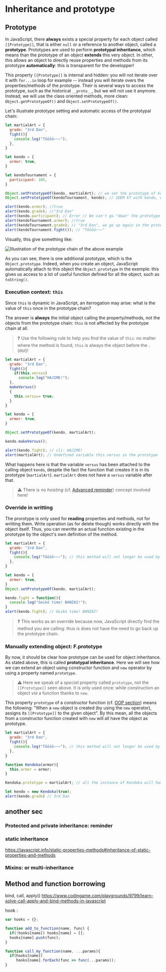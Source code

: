 # Inheritance and prototype

## Prototype
In JavaScript, there **always** exists a special property for each object called `[[Prototype]]`, that is either `null` or a reference to another object, called a **prototype**. Prototypes are used to perform **prototypal inheritance**, which means than the prototype of an object **extends** this very object. In other, this allows an object to directly reuse properties and methods from its prototype **automatically**: this is transparent for the developper!

This property `[[Prototype]]` is internal and hidden: you will not iterate over it with `for...in` loop for example -- instead you will iterate overs the properties/methods of the prototype. Their is several ways to access the prototype, such as the historical `__proto__`, but we will not use it anymore. Instead, we will use the class oriented methods, more clean: `Object.getPrototypeOf()` and `Object.setPrototypeOf()`.

Let's illustrate prototype setting and automatic access of the prototypal chain:
```js
let martialArt = {
  grade: "3rd Dan",
  fight(){
    console.log("Tōōōō~~~");
  },
}

let kendo = {
  armor: true,
}

let kendoTournament = {
  participant: 105,
}

Object.setPrototypeOf(kendo, martialArt); // we set the prototype of kendo with martialArt obecjt
Object.setPrototypeOf(kendoTournament, kendo); // IDEM kT with kendo, which has its prototype filed with martialArt!

alert(kendo.armor); //true
alert(kendo.grade); //"3rd Dan"
alert(kendo.participant); // Error // We can't go "down" the prototype chain
alert(kendoTournament.armor); //true
alert(kendoTournament.grade); // "3rd Dan", we go up again in the prototype and get martialArt property!
alert(kendoTournament.fight()); // "Tōōōō~~~"
```

Visually, this give something like:

![Illustration of the prototype chain of the above example](resources/prototype-chain.svg)

As you can see, there is one additional prototype, which is the `Object.prototype`. Indeed, when you create an object, JavaScript automatically attach to this object the `Object.prototype` in the exemple: this gives us access to a lot of useful function defined for all the object, such as `toString()`.

### Execution context: `this`
Since `this` is dynamic in JavaScript, an iterrogation may arise: what is the value of `this` once in the prototype chain?

The answer is **always** the initial object calling the property/methods, not the objects from the prototype chain: `this` is not affected by the prototype chain at all.

> ❓ Use the following rule to help you find the value of `this`: no matter where the method is found, `this` is always the object before the `.` (dot)!

```js
let martialArt = {
  grade: "3rd Dan",
  fight(){
    if(this.versus)
      console.log("HAJIME!");
  },
  makeVersus()
  {
    this.versus= true;
  }
}

let kendo = {
  armor: true,
}

Object.setPrototypeOf(kendo, martialArt);

kendo.makeVersus();

alert(kendo.fight); // cli: HAJIME!
alert(martialArt); // Undefined variable this.versus in the prototype
```

What happens here is that the variable `versus` has been attached to the calling object `kendo`, despite the fact the function that creates it is in its prototype (`martialArt`). `martialArt` does not have a `versus` variable after that.

> ⚠️ There is no *hoisting* (cf. [Advanced reminder](advanced.md)) concept involved here!

### Override in writting
The prorotype is only used for **reading** properties and methods, not for writting them. Write operation (as for delete though) works directly with the object itself. Thus, you can rewritte an actual function existing in the prototype by the object's own definition of the method.

```js
let martialArt = {
  grade: "3rd Dan",
  fight(){
    console.log("Tōōōō~~~"); // this method will not longer be used by kendo
  },
}

let kendo = {
  armor: true,
}
Object.setPrototypeOf(kendo, martialArt);

kendo.fight = function(){
  console.log("Geikō time! BANZAI!");
}
alert(kendo.fight); // Geikō time! BANZAI!
```

> ❓ This works as an override because now, JavaScript directly find the method you are calling: thus is does not have the need to go back up the prototype chain.

### Manually extending object: F.prototype
By now, it should be clear how prototype can be used for object inheritance. As stated above, this is called **prototypal inheritance**. Here we will see how we can extend an object using constructor function and `new` operator by using a property named `prototype`.

> ⚠️ Here we speak of a *special* property called `prototype`, not the `[[Prototype]]` seen above. It is only used once: while construction an object *via* a function thanks to `new`.

This property `prototype` of a constructor function (cf. [OOP section](poo.md)) means the following: "When a `new` object is created (by using the `new` operator), assigns its `[[Prototype]]` to the given object". By this mean, all the objects from a constructor function created with `new` will all have the object as prototype.

```js
let martialArt = {
  grade: "3rd Dan",
  fight(){
    console.log("Tōōōō~~~"); // this method will not longer be used by kendo
  },
}

function Kendoka(armor){
  this.armor = armor;
}

Kendoka.prototype = martialArt; // all the instance of Kendoka will have martialArt object in their direct prototype chain

let kendo = new Kendoka(true);
alert(kendo.grade) // 3rd Dan
```



## another sec
### Protected and private inheritance: reminder

### static inheritance
https://javascript.info/static-properties-methods#inheritance-of-static-properties-and-methods

### Mixins: or multi-inheritance 


## Method and function borrowing
bind, call, apply()
https://www.codingame.com/playgrounds/9799/learn-solve-call-apply-and-bind-methods-in-javascript

hook : 
```js
var hooks = {};

function add_to_function(name, func) {
  if(!hooks[name]) hooks[name] = [];
  hooks[name].push(func);
}

function call_my_function(name, ...params){
  if(hooks[name]) 
     hooks[name].forEach(func => func(...params));
}
```